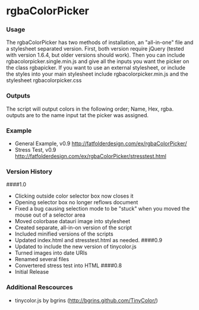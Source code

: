 # rgbaColorPicker

### Usage
The rgbaColorPicker has two methods of installation, an "all-in-one" file and a stylesheet separated version. First, both version require jQuery (tested with version 1.6.4, but older versions should work). Then you can include rgbacolorpicker.single.min.js and give all the inputs you want the picker on the class rgbapicker. If you want to use an external stylesheet, or include the styles into your main stylesheet include rgbacolorpicker.min.js and the stylesheet rgbacolorpicker.css

### Outputs
The script will output colors in the following order; Name, Hex, rgba. outputs are to the name input tat the picker was assigned.

### Example
- General Example, v0.9 <http://fatfolderdesign.com/ex/rgbaColorPicker/>
- Stress Test, v0.9 <http://fatfolderdesign.com/ex/rgbaColorPicker/stresstest.html>
    
### Version History
####1.0
- Clicking outside color selector box now closes it
- Opening selector box no longer reflows document
- Fixed a bug causing selection mode to be "stuck" when you moved the mouse out of a selector area
- Moved colorbase datauri image into stylesheet
- Created separate, all-in-on version of the script
- Included minified versions of the scripts
- Updated index.html and stresstest.html as needed.
####0.9
- Updated to include the new version of tinycolor.js
- Turned images into date URIs
- Renamed several files
- Convertered stress test into HTML
####0.8
- Initial Release

### Additional Rescources
- tinycolor.js by bgrins (<http://bgrins.github.com/TinyColor/>)